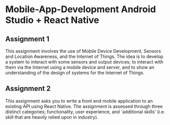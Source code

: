 # Mobile-App-Development Android Studio + React Native

## Assignment 1

This assignment involves the use of Mobile Device Development, Sensors and Location Awareness, and the Internet of Things. The idea is to develop a system to interact with some sensors and output devices; to interact with them via the Internet using a mobile device and server, and to show an understanding of the design of systems for the Internet of Things.

## Assignment 2

This assignment asks you to write a front end mobile application to an existing API using React Native. The assignment is assessed through three distinct categories; functionality, user experience, and 'additional skills' (i.e. skill that are heavily relied upon in industry). 
